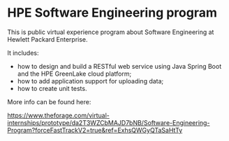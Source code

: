 # HPE Software Engineering program

This is public virtual experience program about Software Engineering at Hewlett Packard Enterprise.  

It includes: 
  - how to design and build a RESTful web service using Java Spring Boot and the HPE GreenLake cloud platform; 
  - how to add application support for uploading data;
  - how to create unit tests.


More info can be found here:

https://www.theforage.com/virtual-internships/prototype/da2T3WZCbMAJD7bNB/Software-Engineering-Program?forceFastTrackV2=true&ref=ExhsQWGyQTaSaHtTy

